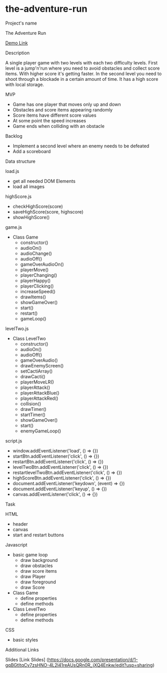 # the-adventure-run

Project's name

The Adventure Run

[Demo Link](https://tammidnight.github.io/the-adventure-run/)

Description

A single player game with two levels with each two difficulty levels.
First level is a jump'n'run where you need to avoid obstacles and collect score items. With higher score it's getting faster.
In the second level you need to shoot through a blockade in a certain amount of time.
It has a high score with local storage.

MVP

- Game has one player that moves only up and down
- Obstacles and score items appearing randomly
- Score items have different score values
- At some point the speed increases
- Game ends when colliding with an obstacle

Backlog

- Implement a second level where an enemy needs to be defeated
- Add a scoreboard

Data structure

load.js

- get all needed DOM Elements
- load all images

highScore.js

- checkHighScore(score)
- saveHighScore(score, highscore)
- showHighScore()

game.js

- Class Game
  - constructor()
  - audioOn()
  - audioChange()
  - audioOff()
  - gameOverAudioOn()
  - playerMove()
  - playerChanging()
  - playerHappy()
  - playerClicking()
  - increaseSpeed()
  - drawItems()
  - showGameOver()
  - start()
  - restart()
  - gameLoop()

levelTwo.js

- Class LevelTwo
  - constructor()
  - audioOn()
  - audioOff()
  - gameOverAudio()
  - drawEnemyScreen()
  - setCactiArray()
  - drawCacti()
  - playerMoveLR()
  - playerAttack()
  - playerAttackBlue()
  - playerAttackRed()
  - collision()
  - drawTimer()
  - startTimer()
  - showGameOver()
  - start()
  - enemyGameLoop()

script.js

- window.addEventListener('load', () => {})
- startBtn.addEventListener('click', () => {})
- restartBtn.addEventListener('click', () => {})
- levelTwoBtn.addEventListener('click', () => {})
- restartlevelTwoBtn.addEventListener('click', () => {})
- highScoreBtn.addEventListener('click', () => {})
- document.addEventListener('keydown', (event) => {})
- document.addEventListener('keyup', () => {})
- canvas.addEventListener('click', () => {})

Task

HTML

- header
- canvas
- start and restart buttons

Javascript

- basic game loop
  - draw background
  - draw obstacles
  - draw score items
  - draw Player
  - draw foreground
  - draw Score
- Class Game
  - define properties
  - define methods
- Class LevelTwo
  - define properties
  - define methods

CSS

- basic styles

Additional Links

Slides
[Link Slides] (https://docs.google.com/presentation/d/1-gqBGtltqCv7zsHNO-4L2l41reAUsQRn0R_jXQ4Enkw/edit?usp=sharing)
